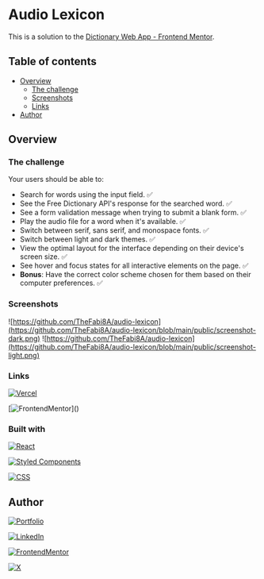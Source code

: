 # Audio Lexicon

This is a solution to the [Dictionary Web App - Frontend Mentor](https://www.frontendmentor.io/challenges/dictionary-web-app-h5wwnyuKFL).

## Table of contents

- [Overview](#overview)
  - [The challenge](#the-challenge)
  - [Screenshots](#screenshots)
  - [Links](#links)
- [Author](#author)

## Overview

### The challenge

Your users should be able to:

- Search for words using the input field. ✅
- See the Free Dictionary API's response for the searched word. ✅
- See a form validation message when trying to submit a blank form. ✅
- Play the audio file for a word when it's available. ✅
- Switch between serif, sans serif, and monospace fonts. ✅
- Switch between light and dark themes. ✅
- View the optimal layout for the interface depending on their device's screen size. ✅
- See hover and focus states for all interactive elements on the page. ✅
- **Bonus**: Have the correct color scheme chosen for them based on their computer preferences. ✅

### Screenshots

![https://github.com/TheFabi8A/audio-lexicon](https://github.com/TheFabi8A/audio-lexicon/blob/main/public/screenshot-dark.png)
![https://github.com/TheFabi8A/audio-lexicon](https://github.com/TheFabi8A/audio-lexicon/blob/main/public/screenshot-light.png)

### Links

[![Vercel](https://img.shields.io/badge/site_live-000?style=for-the-badge&logo=vercel&logoColor=black&labelColor=fff)](https://audio-lexicon.vercel.app/)

[![FrontendMentor](https://img.shields.io/badge/solution_(_not_available_)-f00?style=for-the-badge&logo=frontendmentor&logoColor=white&labelColor=101010)]()

### Built with

[![React](https://img.shields.io/badge/react-61DAFB?style=for-the-badge&logo=react&logoColor=white&labelColor=101010)]()

[![Styled Components](https://img.shields.io/badge/styled_components-DB7093?style=for-the-badge&logo=styled-components&logoColor=white&labelColor=101010)]()

[![CSS](https://img.shields.io/badge/css3-1572B6?style=for-the-badge&logo=css3&logoColor=white&labelColor=101010)]()

## Author

[![Portfolio](https://img.shields.io/badge/thefabi8a.dev-fff?style=for-the-badge&logo=dev.to&logoColor=white&labelColor=101010)](https://thefabi8a.dev)

[![LinkedIn](https://img.shields.io/badge/fabian_ochoa-0077B5?style=for-the-badge&logo=linkedin&logoColor=white&labelColor=101010)](https://www.linkedin.com/in/fabian-ochoa)

[![FrontendMentor](https://img.shields.io/badge/thefabi8a-fff?style=for-the-badge&logo=frontendmentor&logoColor=white&labelColor=101010)](https://www.frontendmentor.io/profile/TheFabi8A)

[![X](https://img.shields.io/badge/TheFabi8A-1DA1F2?style=for-the-badge&logo=X&logoColor=white&labelColor=101010)](https://twitter.com/TheFabi8ADev)
